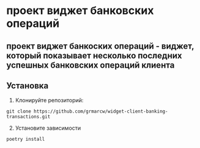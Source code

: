 # проект виджет банковских операций

## проект виджет банкоских операций - виджет, который показывает несколько последних успешных банковских операций клиента

## Установка

1. Клонируйте репозиторий:
```
git clone https://github.com/grmarcw/widget-client-banking-transactions.git
```
2. Установите зависимости
```
poetry install
```
